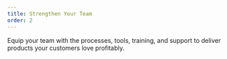 ```yaml
---
title: Strengthen Your Team
order: 2
---
```

Equip your team with the processes, tools, training, and support to deliver products your customers love profitably.